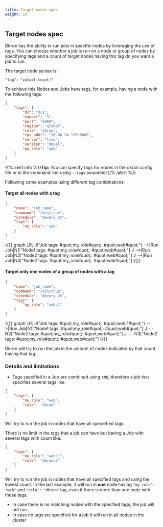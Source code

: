```yaml
---
title: Target nodes spec
weight: 10
---
```


## Target nodes spec

Dkron has the ability to run jobs in specific nodes by leveraging the use of tags. You can choose whether a job is run on a node or group of nodes by specifying tags and a count of target nodes having this tag do you want a job to run.

The target node syntax is:
    
    "tag": "value[:count]"

To achieve this Nodes and Jobs have tags, for example, having a node with the following tags:

```json
{
    "tags": {
        "dc": "dc1",
        "expect": "3",
        "port": "6868",
        "region": "global",
        "role": "dkron",
        "rpc_addr": "10.88.94.129:6868",
        "server": "true",
        "version": "devel",
        "my_role": "web"
    }
}
```

{{% alert info %}}**Tip:** You can specify tags for nodes in the dkron config file or in the command line using `--tags` parameter{{% /alert %}}

Following some examples using different tag combinations:

#### Target all nodes with a tag

```json
{
    "name": "job_name",
    "command": "/bin/true",
    "schedule": "@every 2m",
    "tags": {
        "my_role": "web"
    }
}
```

{{<mermaid align="left">}}
graph LR;
    J("Job tags: #quot;my_role#quot;: #quot;web#quot;") -->|Run Job|N1["Node1 tags: #quot;my_role#quot;: #quot;web#quot;"]
    J -->|Run Job|N2["Node2 tags: #quot;my_role#quot;: #quot;web#quot;"]
    J -->|Run Job|N3["Node2 tags: #quot;my_role#quot;: #quot;web#quot;"]
{{</mermaid>}}

#### Target only one nodes of a group of nodes with a tag

```json
{
    "name": "job_name",
    "command": "/bin/true",
    "schedule": "@every 2m",
    "tags": {
        "my_role": "web:1"
    }
}
```

{{<mermaid align="left">}}
graph LR;
    J("Job tags: #quot;my_role#quot;: #quot;web:1#quot;") -->|Run Job|N1["Node1 tags: #quot;my_role#quot;: #quot;web#quot;"]
    J -.- N2["Node2 tags: #quot;my_role#quot;: #quot;web#quot;"]
    J -.- N3["Node2 tags: #quot;my_role#quot;: #quot;web#quot;"]
{{</mermaid>}}

Dkron will try to run the job in the amount of nodes indicated by that count having that tag.

### Details and limitations

* Tags specified in a Job are combined using `AND`, therefore a job that specifies several tags like:

```json
{
    "tags": {
        "my_role": "web",
        "role": "dkron"
    }
}
```

Will try to run the job in nodes that have all speciefied tags.

There is no limit in the tags that a job can have but having a Job with several tags with count like:

```json
{
    "tags": {
        "my_role": "web:1",
        "role": "dkron:2"
    }
}
```

Will try to run the job in nodes that have all specified tags and using the lowest count. In the last example, it will run in **one** node having `"my_role": "web"` and `"role": "dkron"` tag, even if there is more than one node with these tags.

* In case there is no matching nodes with the specified tags, the job will not run
* In case no tags are specified for a job it will run in all nodes in the cluster

